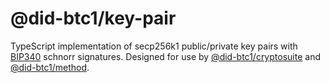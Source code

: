 # @did-btc1/key-pair

TypeScript implementation of secp256k1 public/private key pairs with [BIP340](https://github.com/bitcoin/bips/blob/master/bip-0340.mediawiki) schnorr signatures.
Designed for use by [@did-btc1/cryptosuite](../cryptosuite/README.md) and [@did-btc1/method](../method/README.md).